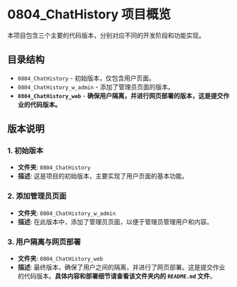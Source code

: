 # 0804_ChatHistory 项目概览

本项目包含三个主要的代码版本，分别对应不同的开发阶段和功能实现。

## 目录结构

- `0804_ChatHistory` - 初始版本，仅包含用户页面。
- `0804_ChatHistory_w_admin` - 添加了管理员页面的版本。
- **`0804_ChatHistory_web`** - **确保用户隔离，并进行网页部署的版本，这是提交作业的代码版本。**

## 版本说明

### 1. 初始版本
- **文件夹**: `0804_ChatHistory`
- **描述**: 这是项目的初始版本，主要实现了用户页面的基本功能。

### 2. 添加管理员页面
- **文件夹**: `0804_ChatHistory_w_admin`
- **描述**: 在此版本中，添加了管理员页面，以便于管理员管理用户和内容。

### 3. 用户隔离与网页部署
- **文件夹**: `0804_ChatHistory_web`
- **描述**: 最终版本，确保了用户之间的隔离，并进行了网页部署。这是提交作业的代码版本。**具体内容和部署细节请查看该文件夹内的 `README.md` 文件**。

